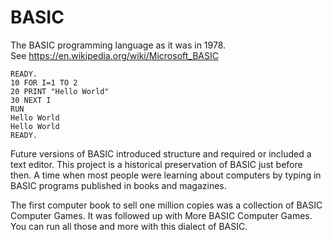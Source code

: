 # BASIC

The BASIC programming language as it was in 1978.\
See <https://en.wikipedia.org/wiki/Microsoft_BASIC>

```
READY.
10 FOR I=1 TO 2
20 PRINT "Hello World"
30 NEXT I
RUN
Hello World
Hello World
READY.
```

Future versions of BASIC introduced structure and required
or included a text editor. This project is a historical
preservation of BASIC just before then. A time when most
people were learning about computers by typing in BASIC
programs published in books and magazines.

The first computer book to sell one million copies was a
collection of BASIC Computer Games. It was followed up with
More BASIC Computer Games. You can run all those and more
with this dialect of BASIC.
